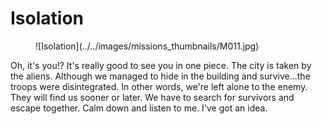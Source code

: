 # Isolation

<figure markdown>
  ![Isolation](../../images/missions_thumbnails/M011.jpg)
</figure>

Oh, it's you!?
It's really good to see you in one piece.
The city is taken by the aliens. Although we managed to hide in the building and survive...the troops were disintegrated. In other words, we're left alone to the enemy. They will find us sooner or later.
We have to search for survivors and escape together.
Calm down and listen to me.
I've got an idea.
